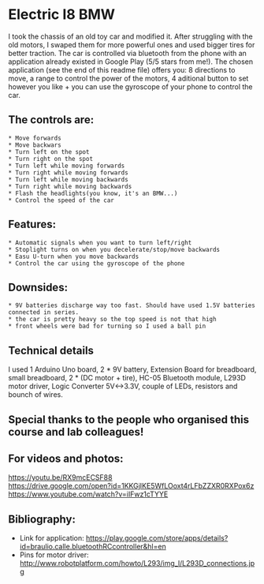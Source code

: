 # Electric I8 BMW

  I took the chassis of an old toy car and modified it. After struggling with the old motors, I swaped them for more powerful ones and used bigger tires for better traction. The car is controlled via bluetooth from the phone with an application already existed in Google Play (5/5 stars from me!).
  The chosen application (see the end of this readme file) offers you: 8 directions to move, a range to control the power of the motors, 4 aditional button to set however you like + you can use the gyroscope of your phone to control the car.

## The controls are:

    * Move forwards
    * Move backwars
    * Turn left on the spot
    * Turn right on the spot
    * Turn left while moving forwards
    * Turn right while moving forwards
    * Turn left while moving backwards
    * Turn right while moving backwards
    * Flash the headlights(you know, it's an BMW...)
    * Control the speed of the car

## Features:

    * Automatic signals when you want to turn left/right
    * Stoplight turns on when you decelerate/stop/move backwards
    * Easu U-turn when you move backwards
    * Control the car using the gyroscope of the phone
    
## Downsides:

    * 9V batteries discharge way too fast. Should have used 1.5V batteries connected in series.
    * the car is pretty heavy so the top speed is not that high
    * front wheels were bad for turning so I used a ball pin
    
## Technical details

  I used 1 Arduino Uno board, 2 * 9V battery, Extension Board for breadboard,  small breadboard, 2 * (DC motor + tire), HC-05 Bluetooth module, L293D motor driver, Logic Converter 5V<->3.3V, couple of LEDs, resistors and bounch of wires.

## Special thanks to the people who organised this course and lab colleagues!

## For videos and photos:
   https://youtu.be/RX9mcECSF88</br>
   https://drive.google.com/open?id=1KKGjIKE5WfLOoxt4rLFbZZXR0RXPox6z</br>
   https://www.youtube.com/watch?v=iIFwz1cTYYE</br>

## Bibliography:
   * Link for application: https://play.google.com/store/apps/details?id=braulio.calle.bluetoothRCcontroller&hl=en
   * Pins for motor driver: http://www.robotplatform.com/howto/L293/img_l/L293D_connections.jpg
